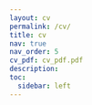 ```yaml
---
layout: cv
permalink: /cv/
title: cv
nav: true
nav_order: 5
cv_pdf: cv_pdf.pdf
description: 
toc:
  sidebar: left
---
```

